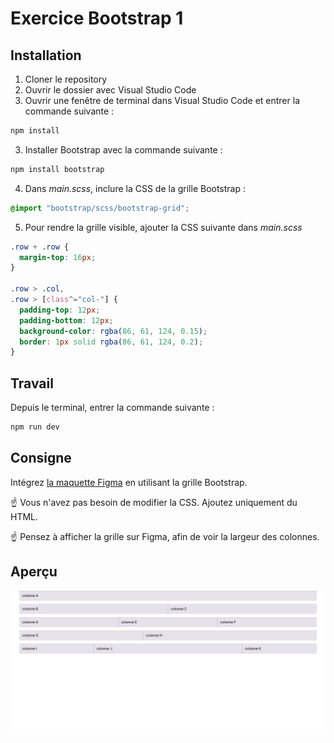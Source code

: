 # Exercice Bootstrap 1

## Installation

1. Cloner le repository
2. Ouvrir le dossier avec Visual Studio Code
3. Ouvrir une fenêtre de terminal dans Visual Studio Code et entrer la commande suivante :

```bash
npm install
```

3. Installer Bootstrap avec la commande suivante :

```bash
npm install bootstrap
```

4. Dans _main.scss_, inclure la CSS de la grille Bootstrap :

```scss
@import "bootstrap/scss/bootstrap-grid";
```

5. Pour rendre la grille visible, ajouter la CSS suivante dans _main.scss_

```css
.row + .row {
  margin-top: 16px;
}

.row > .col,
.row > [class^="col-"] {
  padding-top: 12px;
  padding-bottom: 12px;
  background-color: rgba(86, 61, 124, 0.15);
  border: 1px solid rgba(86, 61, 124, 0.2);
}
```

## Travail

Depuis le terminal, entrer la commande suivante :

```bash
npm run dev
```

## Consigne

Intégrez [la maquette Figma](https://www.figma.com/design/AYSTUluL0uivJXH4LS730U/imd2-exercice-bootstrap-1?node-id=0-1&t=Vr56IhixpL0y6m54-1) en utilisant la grille Bootstrap.

☝️ Vous n'avez pas besoin de modifier la CSS. Ajoutez uniquement du HTML.

☝️ Pensez à afficher la grille sur Figma, afin de voir la largeur des colonnes.

## Aperçu

![Aperçu](apercu.png)
